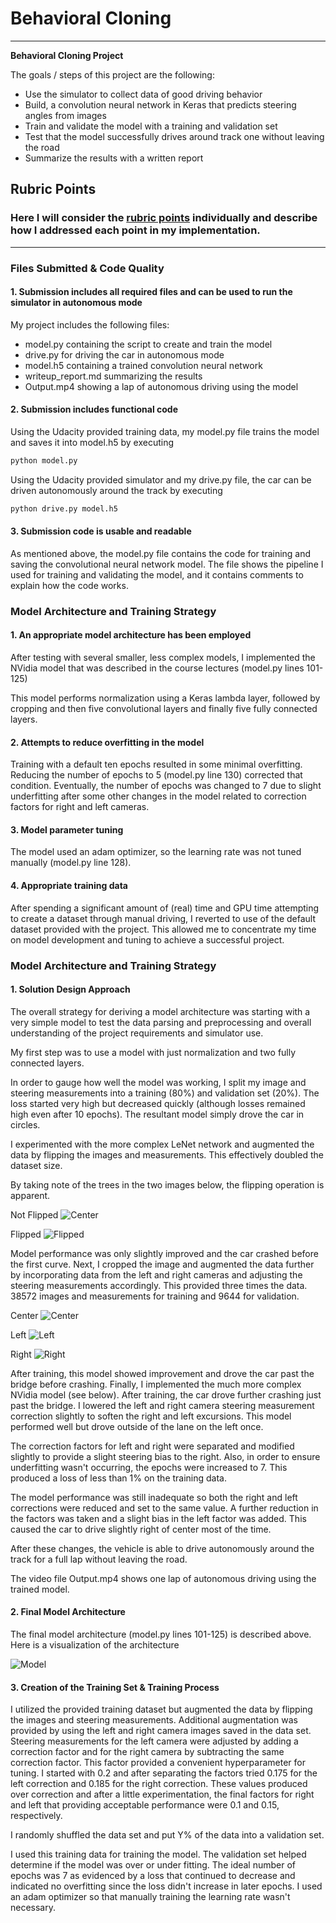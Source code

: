 # **Behavioral Cloning** 

---

**Behavioral Cloning Project**

The goals / steps of this project are the following:
* Use the simulator to collect data of good driving behavior
* Build, a convolution neural network in Keras that predicts steering angles from images
* Train and validate the model with a training and validation set
* Test that the model successfully drives around track one without leaving the road
* Summarize the results with a written report


[//]: # (Image References)

[image1]: ./cnn-architecture-624x890.png "Model Visualization"
[image2]: ./First_Center.jpg "Center"
[image3]: ./First_Left.jpg "Left"
[image4]: ./First_Right.jpg "Right"
[image5]: ./First_Flipped.jpg "Flipped"

## Rubric Points
### Here I will consider the [rubric points](https://review.udacity.com/#!/rubrics/432/view) individually and describe how I addressed each point in my implementation.  

---
### Files Submitted & Code Quality

#### 1. Submission includes all required files and can be used to run the simulator in autonomous mode

My project includes the following files:
* model.py containing the script to create and train the model
* drive.py for driving the car in autonomous mode
* model.h5 containing a trained convolution neural network 
* writeup_report.md summarizing the results
* Output.mp4 showing a lap of autonomous driving using the model

#### 2. Submission includes functional code
Using the Udacity provided training data, my model.py file trains the model and saves it into model.h5 by executing
```sh
python model.py
```

Using the Udacity provided simulator and my drive.py file, the car can be driven autonomously around the track by executing 
```sh
python drive.py model.h5
```

#### 3. Submission code is usable and readable

As mentioned above, the model.py file contains the code for training and saving the convolutional neural network model. The file shows the pipeline I used for training and validating the model, and it contains comments to explain how the code works.

### Model Architecture and Training Strategy

#### 1. An appropriate model architecture has been employed

After testing with several smaller, less complex models, I implemented the NVidia model that was described in the course lectures (model.py lines 101-125)

This model performs normalization using a Keras lambda layer, followed by cropping and then five convolutional layers and finally five fully connected layers.

#### 2. Attempts to reduce overfitting in the model

Training with a default ten epochs resulted in some minimal overfitting.  Reducing the number of epochs to 5 (model.py line 130) corrected that condition.  Eventually, the number of epochs was changed to 7 due to slight underfitting after some other changes in the model related to correction factors for right and left cameras.

#### 3. Model parameter tuning

The model used an adam optimizer, so the learning rate was not tuned manually (model.py line 128).

#### 4. Appropriate training data

After spending a significant amount of (real) time and GPU time attempting to create a dataset through manual driving, I reverted to use of the default dataset provided with the project.  This allowed me to concentrate my time on model development and tuning to achieve a successful project.

### Model Architecture and Training Strategy

#### 1. Solution Design Approach

The overall strategy for deriving a model architecture was starting with a very simple model to test the data parsing and preprocessing and overall understanding of the project requirements and simulator use.

My first step was to use a model with just normalization and two fully connected layers.

In order to gauge how well the model was working, I split my image and steering measurements into a training (80%) and validation set (20%). The loss started very high but decreased quickly (although losses remained high even after 10 epochs).  The resultant model simply drove the car in circles.

I experimented with the more complex LeNet network and augmented the data by flipping the images and measurements.  This effectively doubled the dataset size.

By taking note of the trees in the two images below, the flipping operation is apparent.

Not Flipped
![Center][image2]

Flipped
![Flipped][image5]

Model performance was only slightly improved and the car crashed before the first curve.  Next, I cropped the image and augmented the data further by incorporating data from the left and right cameras and adjusting the steering measurements accordingly.  This provided three times the data. 38572 images and measurements for training and 9644 for validation.

Center
![Center][image2]

Left
![Left][image3]

Right
![Right][image4]

After training, this model showed improvement and drove the car past the bridge before crashing.  Finally, I implemented the much more complex NVidia model (see below). After training, the car drove further crashing just past the bridge.  I lowered the left and right camera steering measurement correction slightly to soften the right and left excursions.  This model performed well but drove outside of the lane on the left once.

The correction factors for left and right were separated and modified slightly to provide a slight steering bias to the right.  Also, in order to ensure underfitting wasn't occurring, the epochs were increased to 7.  This produced a loss of less than 1% on the training data.

The model performance was still inadequate so both the right and left corrections were reduced and set to the same value.  A further reduction in the factors was taken and a slight bias in the left factor was added.  This caused the car to drive slightly right of center most of the time.

After these changes, the vehicle is able to drive autonomously around the track for a full lap without leaving the road.

The video file Output.mp4 shows one lap of autonomous driving using the trained model.


#### 2. Final Model Architecture

The final model architecture (model.py lines 101-125) is described above.  Here is a visualization of the architecture

![Model][image1]

#### 3. Creation of the Training Set & Training Process

I utilized the provided training dataset but augmented the data by flipping the images and steering measurements.  Additional augmentation was provided by using the left and right camera images saved in the data set.  Steering measurements for the left camera were adjusted by adding a correction factor and for the right camera by subtracting the same correction factor.  This factor provided a convenient hyperparameter for tuning.  I started with 0.2 and after separating the factors tried 0.175 for the left correction and 0.185 for the right correction.  These values produced over correction and after a little experimentation, the final factors for right and left that providing acceptable performance were 0.1 and 0.15, respectively.

I randomly shuffled the data set and put Y% of the data into a validation set.

I used this training data for training the model. The validation set helped determine if the model was over or under fitting. The ideal number of epochs was 7 as evidenced by a loss that continued to decrease and indicated no overfitting since the loss didn't increase in later epochs. I used an adam optimizer so that manually training the learning rate wasn't necessary.
